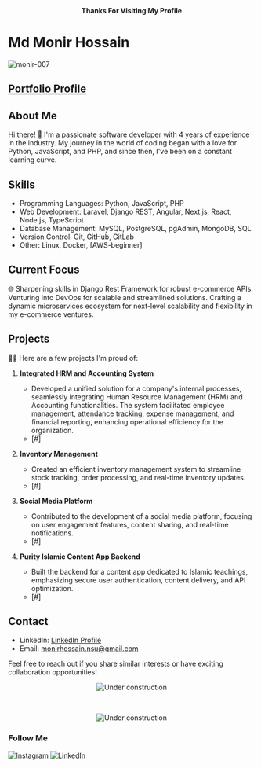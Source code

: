<div align="center">
  <strong>Thanks For Visiting My Profile</strong>
</div>

# Md Monir Hossain 

<p align="left"> <img src="https://komarev.com/ghpvc/?username=monir-007&label=Profile%20views&color=0e75b6&style=flat" alt="monir-007" /> </p>

## [Portfolio Profile](https://portfolio-cyan-eight-45.vercel.app/)

## About Me
Hi there! 👋 I'm a passionate software developer with 4 years of experience in the industry. My journey in the world of coding began with a love for Python, JavaScript, and PHP, and since then, I've been on a constant learning curve.

## Skills
- Programming Languages: Python, JavaScript, PHP
- Web Development: Laravel, Django REST, Angular, Next.js, React, Node.js, TypeScript
- Database Management: MySQL, PostgreSQL, pgAdmin, MongoDB, SQL
- Version Control: Git, GitHub, GitLab
- Other: Linux, Docker, [AWS-beginner]

## Current Focus
🌐 Sharpening skills in Django Rest Framework for robust e-commerce APIs. Venturing into DevOps for scalable and streamlined solutions. Crafting a dynamic microservices ecosystem for next-level scalability and flexibility in my e-commerce ventures. 

## Projects
🚀✨ Here are a few projects I'm proud of:

1. **Integrated HRM and Accounting System**
   - Developed a unified solution for a company's internal processes, seamlessly integrating Human Resource Management (HRM) and Accounting functionalities. The system facilitated employee management, attendance tracking, expense management, and financial reporting, enhancing operational efficiency for the organization.
   - [#]

2. **Inventory Management**
   - Created an efficient inventory management system to streamline stock tracking, order processing, and real-time inventory updates.
   - [#]

3. **Social Media Platform**
   - Contributed to the development of a social media platform, focusing on user engagement features, content sharing, and real-time notifications.
   - [#]

4. **Purity Islamic Content App Backend**
   - Built the backend for a content app dedicated to Islamic teachings, emphasizing secure user authentication, content delivery, and API optimization.
   - [#]


## Contact
- LinkedIn: [LinkedIn Profile](https://www.linkedin.com/in/mdmonir-hossain/)
- Email: monirhossain.nsu@gmail.com

Feel free to reach out if you share similar interests or have exciting collaboration opportunities!

<div align="center">

![Under construction](https://github-readme-stats.vercel.app/api/top-langs?username=monir-007&show_icons=true&locale=en&layout=compact)

<br>

![Under construction](https://github.com/monir-007/online-images/blob/master/images/user.gif)

</div>

### Follow Me

[![Instagram](https://github.com/monir-007/online-images/blob/master/images/icons8-instagram.svg)](https://www.instagram.com/monir__007) 
[![LinkedIn](https://github.com/monir-007/online-images/blob/master/images/icons8-linkedin.svg)](https://www.linkedin.com/in/mdmonir-hossain/)
